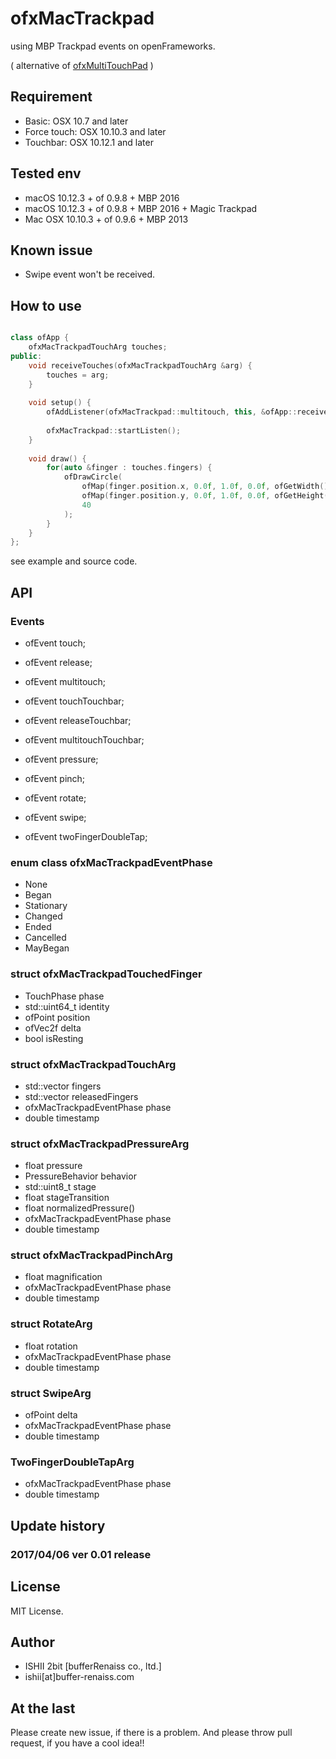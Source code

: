# ofxMacTrackpad

using MBP Trackpad events on openFrameworks.

( alternative of [ofxMultiTouchPad](https://github.com/jens-a-e/ofxMultiTouchPad) )

## Requirement

* Basic: OSX 10.7 and later
* Force touch: OSX 10.10.3 and later
* Touchbar: OSX 10.12.1 and later

## Tested env

* macOS 10.12.3 + of 0.9.8 + MBP 2016
* macOS 10.12.3 + of 0.9.8 + MBP 2016 + Magic Trackpad
* Mac OSX 10.10.3 + of 0.9.6 + MBP 2013

## Known issue

* Swipe event won't be received.

## How to use

```cpp

class ofApp {
	ofxMacTrackpadTouchArg touches;
public:
	void receiveTouches(ofxMacTrackpadTouchArg &arg) {
		touches = arg;
	}
	
	void setup() {
		ofAddListener(ofxMacTrackpad::multitouch, this, &ofApp::receiveTouches);
		
		ofxMacTrackpad::startListen();
	}
	
	void draw() {
		for(auto &finger : touches.fingers) {
			ofDrawCircle(
				ofMap(finger.position.x, 0.0f, 1.0f, 0.0f, ofGetWidth()),
				ofMap(finger.position.y, 0.0f, 1.0f, 0.0f, ofGetHeight()),
				40
			);
		}
	}
};

```

see example and source code.

## API

### Events

* ofEvent<TouchedFinger> touch;
* ofEvent<TouchedFinger> release;
* ofEvent<TouchArg> multitouch;

* ofEvent<TouchedFinger> touchTouchbar;
* ofEvent<TouchedFinger> releaseTouchbar;
* ofEvent<TouchArg> multitouchTouchbar;

* ofEvent<PressureArg> pressure;
* ofEvent<PinchArg> pinch;
* ofEvent<RotateArg> rotate;
* ofEvent<SwipeArg> swipe;
* ofEvent<TwoFingerDoubleTapArg> twoFingerDoubleTap;

### enum class ofxMacTrackpadEventPhase

* None
* Began
* Stationary
* Changed
* Ended
* Cancelled
* MayBegan

### struct ofxMacTrackpadTouchedFinger

* TouchPhase phase
* std::uint64_t identity
* ofPoint position
* ofVec2f delta
* bool isResting

### struct ofxMacTrackpadTouchArg

* std::vector<ofxMacTrackpadTouchedFinger> fingers
* std::vector<ofxMacTrackpadTouchedFinger> releasedFingers
* ofxMacTrackpadEventPhase phase
* double timestamp

### struct ofxMacTrackpadPressureArg

* float pressure
* PressureBehavior behavior
* std::uint8_t stage
* float stageTransition
* float normalizedPressure()
* ofxMacTrackpadEventPhase phase
* double timestamp

### struct ofxMacTrackpadPinchArg

* float magnification
* ofxMacTrackpadEventPhase phase
* double timestamp

### struct RotateArg

* float rotation
* ofxMacTrackpadEventPhase phase
* double timestamp

### struct SwipeArg

* ofPoint delta
* ofxMacTrackpadEventPhase phase
* double timestamp

### TwoFingerDoubleTapArg

* ofxMacTrackpadEventPhase phase
* double timestamp

## Update history

### 2017/04/06 ver 0.01 release

## License

MIT License.

## Author

- ISHII 2bit [bufferRenaiss co., ltd.]
- ishii[at]buffer-renaiss.com

## At the last

Please create new issue, if there is a problem. And please throw pull request, if you have a cool idea!!